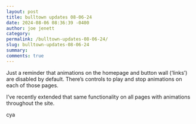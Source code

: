 ```yaml
---
layout: post
title: bulltown updates 08-06-24
date: 2024-08-06 08:36:39 -0400
author: joe jenett
category: 
permalink: /bulltown-updates-08-06-24/
slug: bulltown-updates-08-06-24
summary: 
comments: true
---
```


Just a reminder that animations on the homepage and button wall (‘links’) are disabled by default. There’s controls to play and stop animations on each of those pages.

I’ve recently extended that same functionality on all pages with animations throughout the site.

cya


<a href="https://brid.gy/publish/mastodon"></a>